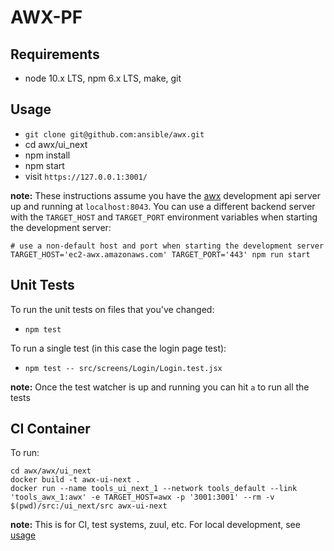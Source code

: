 # AWX-PF

## Requirements
- node 10.x LTS, npm 6.x LTS, make, git

## Usage

* `git clone git@github.com:ansible/awx.git`
* cd awx/ui_next
* npm install
* npm start
* visit `https://127.0.0.1:3001/`

**note:** These instructions assume you have the [awx](https://github.com/ansible/awx/blob/devel/CONTRIBUTING.md#running-the-environment) development api server up and running at `localhost:8043`. You can use a different backend server with the `TARGET_HOST` and `TARGET_PORT` environment variables when starting the development server:

```shell
# use a non-default host and port when starting the development server
TARGET_HOST='ec2-awx.amazonaws.com' TARGET_PORT='443' npm run start
```

## Unit Tests

To run the unit tests on files that you've changed:
* `npm test`

To run a single test (in this case the login page test):
* `npm test -- src/screens/Login/Login.test.jsx`

**note:** Once the test watcher is up and running you can hit `a` to run all the tests


## CI Container

To run:

```shell
cd awx/awx/ui_next
docker build -t awx-ui-next .
docker run --name tools_ui_next_1 --network tools_default --link 'tools_awx_1:awx' -e TARGET_HOST=awx -p '3001:3001' --rm -v $(pwd)/src:/ui_next/src awx-ui-next
```

**note:** This is for CI, test systems, zuul, etc. For local development, see [usage](https://github.com/ansible/awx/blob/devel/awx/ui_next/README.md#usage) 
